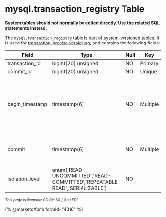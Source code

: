 # mysql.transaction\_registry Table

**System tables should not normally be edited directly. Use the related SQL statements instead.**

The `mysql.transaction_registry` table is part of [system-versioned tables](../../sql-structure/temporal-tables/system-versioned-tables.md). It is used for [transaction-precise versioning](../../sql-structure/temporal-tables/system-versioned-tables.md#transaction-precise-history-in-innodb), and contains the following fields:

| Field            | Type                                                                       | Null | Key      | Default                    | Description                                                                                                                   |
| ---------------- | -------------------------------------------------------------------------- | ---- | -------- | -------------------------- | ----------------------------------------------------------------------------------------------------------------------------- |
| transaction\_id  | bigint(20) unsigned                                                        | NO   | Primary  | NULL                       |                                                                                                                               |
| commit\_id       | bigint(20) unsigned                                                        | NO   | Unique   | NULL                       |                                                                                                                               |
| begin\_timestamp | timestamp(6)                                                               | NO   | Multiple | 0000-00-00 00:00:00.000000 | Timestamp when the transaction began (BEGIN statement), however see [MDEV-16024](https://jira.mariadb.org/browse/MDEV-16024). |
| commit           | timestamp(6)                                                               | NO   | Multiple | 0000-00-00 00:00:00.000000 | Timestamp when the transaction was committed.                                                                                 |
| isolation\_level | enum('READ-UNCOMMITTED','READ-COMMITTED','REPEATABLE-READ','SERIALIZABLE') | NO   |          | NULL                       | Transaction [isolation level](../../sql-statements/transactions/set-transaction.md#isolation-levels).                         |

<sub>_This page is licensed: CC BY-SA / Gnu FDL_</sub>

{% @marketo/form formId="4316" %}

